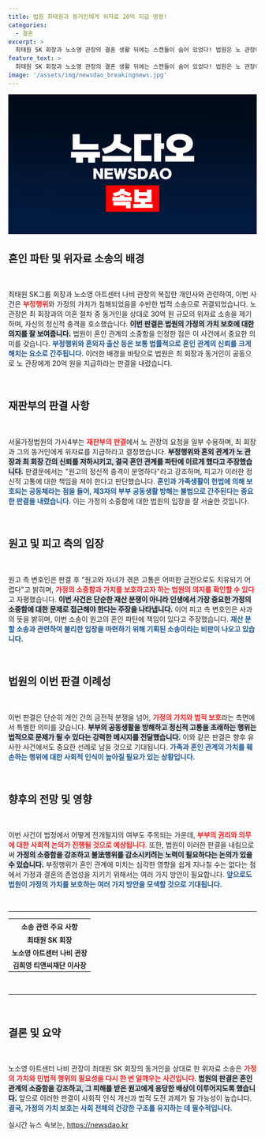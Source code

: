 ```yaml
---
title: 법원 최태원과 동거인에게 위자료 20억 지급 명령!
categories:
  - 결혼
excerpt: >
  최태원 SK 회장과 노소영 관장의 결혼 생활 뒤에는 스캔들이 숨어 있었다! 법원은 노 관장이 제기한 30억 원 위자료 소송에서 일부 승소하며 가정의 가치를 다시 한번 조명했습니다. 이 사건의 전말과 법원의 결정이 가져올 파장은? 클릭하세요!
feature_text: >
  최태원 SK 회장과 노소영 관장의 결혼 생활 뒤에는 스캔들이 숨어 있었다! 법원은 노 관장이 제기한 30억 원 위자료 소송에서 일부 승소하며 가정의 가치를 다시 한번 조명했습니다. 이 사건의 전말과 법원의 결정이 가져올 파장은? 클릭하세요!
image: '/assets/img/newsdao_breakingnews.jpg'
---
```


<p><img src="/assets/img/newsdao_breakingnews.jpg" alt="koreaapp 속보" /></p>

<h2 data-ke-size="size26">혼인 파탄 및 위자료 소송의 배경</h2>

<p data-ke-size="size16">&nbsp;</p>

<p>최태원 SK그룹 회장과 노소영 아트센터 나비 관장의 복잡한 개인사와 관련하여, 이번 사건은 <b><span style="color: #ee2323;">부정행위</span></b>와 가정의 가치가 침해되었음을 수반한 법적 소송으로 귀결되었습니다. 노 관장은 최 회장과의 이혼 절차 중 동거인을 상대로 30억 원 규모의 위자료 소송을 제기하며, 자신의 정신적 충격을 호소했습니다. <b><span style="background-color: #21538527;">이번 판결은 법원의 가정의 가치 보호에 대한 의지를 잘 보여줍니다.</span></b> 법원이 혼인 관계의 소중함을 인정한 점은 이 사건에서 중요한 의미를 갖습니다. <b><span style="color: #1a5490;">부정행위와 혼외자 출산 등은 보통 법률적으로 혼인 관계의 신뢰를 크게 해치는 요소로 간주됩니다.</span></b> 이러한 배경을 바탕으로 법원은 최 회장과 동거인이 공동으로 노 관장에게 20억 원을 지급하라는 판결을 내렸습니다.</p>

<p data-ke-size="size16">&nbsp;</p>

<h2 data-ke-size="size26">재판부의 판결 사항</h2>

<p data-ke-size="size16">&nbsp;</p>

<p>서울가정법원의 가사4부는 <b><span style="color: #ee2323;">재판부의 판결</span></b>에서 노 관장의 요청을 일부 수용하며, 최 회장과 그의 동거인에게 위자료를 지급하라고 결정했습니다. <b><span style="background-color: #21538527;">부정행위와 혼외 관계가 노 관장과 최 회장 간의 신뢰를 저하시키고, 결국 혼인 관계를 파탄에 이르게 했다고 주장했습니다.</span></b> 판결문에서는 "원고의 정신적 충격이 분명하다"라고 강조하며, 피고가 이러한 정신적 고통에 대한 책임을 져야 한다고 판단했습니다. <b><span style="color: #1a5490;">혼인과 가족생활이 헌법에 의해 보호되는 공동체라는 점을 들어, 제3자의 부부 공동생활 방해는 불법으로 간주된다는 중요한 판결을 내렸습니다.</span></b> 이는 가정의 소중함에 대한 법원의 입장을 잘 서술한 것입니다.</p>

<p data-ke-size="size16">&nbsp;</p>

<h2 data-ke-size="size26">원고 및 피고 측의 입장</h2>

<p data-ke-size="size16">&nbsp;</p>

<p>원고 측 변호인은 판결 후 "원고와 자녀가 겪은 고통은 어떠한 금전으로도 치유되기 어렵다"고 밝히며, <b><span style="color: #ee2323;">가정의 소중함과 가치를 보호하고자 하는 법원의 의지를 확인할 수 있다</span></b>고 자평했습니다. <b><span style="background-color: #21538527;">이번 사건은 단순한 재산 분쟁이 아니라 인생에서 가장 중요한 가정의 소중함에 대한 문제로 접근해야 한다는 주장을 나타냅니다.</span></b> 이어 피고 측 변호인은 사과의 뜻을 밝히며, 이번 소송이 원고의 혼인 파탄에 책임이 있다고 주장했습니다. <b><span style="color: #1a5490;">재산 분할 소송과 관련하여 불리한 입장을 마련하기 위해 기획된 소송이라는 비판이 나오고 있습니다.</span></b> </p>

<p data-ke-size="size16">&nbsp;</p>

<h2 data-ke-size="size26">법원의 이번 판결 이례성</h2>

<p data-ke-size="size16">&nbsp;</p>

<p>이번 판결은 단순히 개인 간의 금전적 분쟁을 넘어, <b><span style="color: #ee2323;">가정의 가치와 법적 보호</span></b>라는 측면에서 특별한 의미를 갖습니다. <b><span style="background-color: #21538527;">부부의 공동생활을 방해하고 정신적 고통을 초래하는 행위는 법적으로 문제가 될 수 있다는 강력한 메시지를 전달했습니다.</span></b> 이와 같은 판결은 향후 유사한 사건에서도 중요한 선례로 남을 것으로 기대됩니다. <b><span style="color: #1a5490;">가족과 혼인 관계의 가치를 훼손하는 행위에 대한 사회적 인식이 높아질 필요가 있는 상황입니다.</span></b> </p>

<p data-ke-size="size16">&nbsp;</p>

<h2 data-ke-size="size26">향후의 전망 및 영향</h2>

<p data-ke-size="size16">&nbsp;</p>

<p>이번 사건이 법정에서 어떻게 전개될지의 여부도 주목되는 가운데, <b><span style="color: #ee2323;">부부의 권리와 의무에 대한 사회적 논의가 진행될 것으로 예상됩니다</span></b>. 또한, 법원이 이러한 판결을 내림으로써 <b><span style="background-color: #21538527;">가정의 소중함을 강조하고 불法행위를 감소시키려는 노력이 필요하다는 논의가 있을 수 있습니다.</span></b> 부정행위가 혼인 관계에 미치는 심각한 영향을 쉽게 지나칠 수는 없다는 점에서 가정과 결혼의 존엄성을 지키기 위해서는 여러 가지 방안이 필요합니다. <b><span style="color: #1a5490;">앞으로도 법원이 가정의 가치를 보호하는 여러 가지 방안을 모색할 것으로 기대됩니다.</span></b> </p>

<p data-ke-size="size16">&nbsp;</p> 

<hr />

<table>
  <tr>
    <td style="text-align: center; height: 25px;"><b>소송 관련 주요 사항</b></td>
  </tr>
  <tr>
    <td style="text-align: center; height: 17px;"><b>최태원 SK 회장</b></td>
  </tr>
  <tr>
    <td style="text-align: center; height: 17px;"><b>노소영 아트센터 나비 관장</b></td>
  </tr>
  <tr>
    <td style="text-align: center; height: 17px;"><b>김희영 티앤씨재단 이사장</b></td>
  </tr>
</table>

<p data-ke-size="size16">&nbsp;</p> 

<hr />

<p data-ke-size="size16">&nbsp;</p>

<h2 data-ke-size="size26">결론 및 요약</h2>

<p data-ke-size="size16">&nbsp;</p>

<p>노소영 아트센터 나비 관장이 최태원 SK 회장의 동거인을 상대로 한 위자료 소송은 <b><span style="color: #ee2323;">가정의 가치와 민법적 행위의 필요성을 다시 한 번 일깨우는 사건입니다</span></b>. <b><span style="background-color: #21538527;">법원의 판결은 혼인 관계의 소중함을 강조하고, 그 피해를 받은 원고에게 응당한 배상이 이루어지도록 했습니다.</span></b> 앞으로 이러한 판결이 사회적 인식 개선과 법적 도전 과제가 될 가능성이 높습니다. <b><span style="color: #1a5490;">결국, 가정의 가치 보호는 사회 전체의 건강한 구조를 유지하는 데 필수적입니다.</span></b></p>
실시간 뉴스 속보는, <a href="https://newsdao.kr" rel="dofollow">https://newsdao.kr</a>


